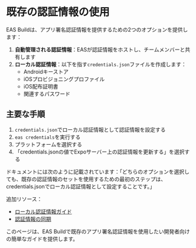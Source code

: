 # 既存の認証情報の使用

EAS Buildは、アプリ署名認証情報を提供するための2つのオプションを提供します：

1. **自動管理される認証情報**：EASが認証情報をホストし、チームメンバーと共有します
2. **ローカル認証情報**：以下を指す`credentials.json`ファイルを作成します：
   - Androidキーストア
   - iOSプロビジョニングプロファイル
   - iOS配布証明書
   - 関連するパスワード

## 主要な手順

1. `credentials.json`でローカル認証情報として認証情報を設定する
2. `eas credentials`を実行する
3. プラットフォームを選択する
4. 「credentials.jsonの値でExpoサーバー上の認証情報を更新する」を選択する

ドキュメントには次のように記載されています：「どちらのオプションを選択しても、既存の認証情報のセットを使用するための最初のステップは、credentials.jsonでローカル認証情報として設定することです。」

追加リソース：
- [ローカル認証情報ガイド](/app-signing/local-credentials#credentialsjson)
- [認証情報の同期](/app-signing/syncing-credentials)

このページは、EAS Buildで既存のアプリ署名認証情報を使用したい開発者向けの簡単なガイドを提供します。
